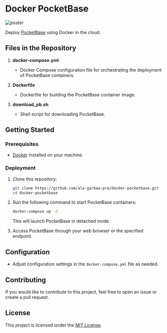 # Docker PocketBase

![poster](https://github.com/ala-garbaa-pro/docker-pocketbase/assets/79337368/30e1f31d-7f1f-4a5c-92d6-ec977314e6da)


Deploy [PocketBase](https://github.com/ala-garbaa-pro/docker-pocketbase) using Docker in the cloud.

## Files in the Repository

1. **docker-compose.yml**
   - Docker Compose configuration file for orchestrating the deployment of PocketBase containers.

2. **Dockerfile**
   - Dockerfile for building the PocketBase container image.

3. **download_pb.sh**
   - Shell script for downloading PocketBase.

## Getting Started

### Prerequisites
- [Docker](https://docs.docker.com/get-docker/) installed on your machine.

### Deployment

1. Clone this repository:
   ```bash
   git clone https://github.com/ala-garbaa-pro/docker-pocketbase.git
   cd docker-pocketbase
   ```

2. Run the following command to start PocketBase containers:
   ```bash
   docker-compose up -d
   ```

   This will launch PocketBase in detached mode.

3. Access PocketBase through your web browser or the specified endpoint.

## Configuration

- Adjust configuration settings in the `docker-compose.yml` file as needed.

## Contributing

If you would like to contribute to this project, feel free to open an issue or create a pull request.

## License

This project is licensed under the [MIT License](LICENSE).

